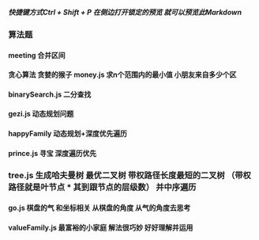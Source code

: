 
#####  快捷键方式Ctrl + Shift + P 在侧边打开锁定的预览 就可以预览此Markdown

### 算法题

#### meeting 合并区间

#### 贪心算法 贪婪的猴子 money.js 求n个范围内的最小值 小朋友来自多少个区

#### binarySearch.js 二分查找

#### gezi.js 动态规划问题

#### happyFamily 动态规划+深度优先遍历

#### prince.js 寻宝 深度遍历优先

###  tree.js 生成哈夫曼树 最优二叉树  带权路径长度最短的二叉树 （带权路径就是叶节点 * 其到跟节点的层级数） 并中序遍历

#### go.js 棋盘的气 和坐标相关 从棋盘的角度 从气的角度去思考

#### valueFamily.js 最富裕的小家庭 解法很巧妙 好好理解并运用